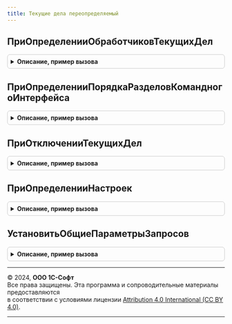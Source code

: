 ```yaml
---
title: Текущие дела переопределяемый
---
```



## ПриОпределенииОбработчиковТекущихДел
<details style="margin: 1em 0; padding: 0.5em; border: 1px solid #ccc; border-radius: 6px;">

<summary style="font-weight: bold; cursor: pointer;">Описание, пример вызова</summary>

```bsl

// Определяет список обработчиков (модулей менеджеров или общих модулей) для формирования и обновления
// списка всех текущих дел, предусмотренных в конфигурации.
//
// В указанных модулях должна быть размещена процедура обработчика, в которую передается параметр
// ТекущиеДела - см. ТекущиеДелаСервер.ТекущиеДела.
//
// Далее пример процедуры обработчика для копирования в указанные модули:
//
//// Параметры:
////   ТекущиеДела - см. ТекущиеДелаСервер.ТекущиеДела.
////
//Процедура ПриЗаполненииСпискаТекущихДел(ТекущиеДела) Экспорт
//
//КонецПроцедуры
//
// Параметры:
//  ТекущиеДела - Массив - модули менеджеров или общие модули,
//                         например: Документы.ЗаказПокупателя, ТекущиеДелаПоПродажам.
// Пример:
//  ТекущиеДела.Добавить(Документы.ЗаказПокупателя);
//
Процедура ПриОпределенииОбработчиковТекущихДел(ТекущиеДела) Экспорт
```

Пример вызова
```bsl
ТекущиеДелаПереопределяемый.ПриОпределенииОбработчиковТекущихДел(ТекущиеДела) 
```
</details>

## ПриОпределенииПорядкаРазделовКомандногоИнтерфейса
<details style="margin: 1em 0; padding: 0.5em; border: 1px solid #ccc; border-radius: 6px;">

<summary style="font-weight: bold; cursor: pointer;">Описание, пример вызова</summary>

```bsl

// Задает начальный порядок разделов в панели текущих дел.
//
// Параметры:
//  Разделы - Массив - массив разделов командного интерфейса.
//                     Разделы в панели текущих дел выводятся в
//                     том порядке, в котором они были добавлены в массив.
//
Процедура ПриОпределенииПорядкаРазделовКомандногоИнтерфейса(Разделы) Экспорт
```

Пример вызова
```bsl
ТекущиеДелаПереопределяемый.ПриОпределенииПорядкаРазделовКомандногоИнтерфейса(Разделы) 
```
</details>

## ПриОтключенииТекущихДел
<details style="margin: 1em 0; padding: 0.5em; border: 1px solid #ccc; border-radius: 6px;">

<summary style="font-weight: bold; cursor: pointer;">Описание, пример вызова</summary>

```bsl

// Определяет текущие дела, которые не будут выводиться пользователю.
//
// Параметры:
//  ОтключаемыеДела - Массив - массив строк идентификаторов текущих дел, которые нужно отключать.
//
Процедура ПриОтключенииТекущихДел(ОтключаемыеДела) Экспорт
```

Пример вызова
```bsl
ТекущиеДелаПереопределяемый.ПриОтключенииТекущихДел(ОтключаемыеДела) 
```
</details>

## ПриОпределенииНастроек
<details style="margin: 1em 0; padding: 0.5em; border: 1px solid #ccc; border-radius: 6px;">

<summary style="font-weight: bold; cursor: pointer;">Описание, пример вызова</summary>

```bsl

// Позволяет менять некоторые настройки подсистемы.
//
// Параметры:
//  Параметры - Структура:
//     * ЗаголовокПрочихДел - Строка - заголовок раздела, в который выводятся
//                            дела, не отнесенные к разделам командного интерфейса.
//                            Применимо для тех дел, размещение которых в панели
//                            определяется функцией ТекущиеДелаСервер.РазделыДляОбъекта.
//                            Если не указано - дела выводятся в группу с заголовком
//                            "Прочие дела".
//
Процедура ПриОпределенииНастроек(Параметры) Экспорт
```

Пример вызова
```bsl
ТекущиеДелаПереопределяемый.ПриОпределенииНастроек(Параметры) 
```
</details>

## УстановитьОбщиеПараметрыЗапросов
<details style="margin: 1em 0; padding: 0.5em; border: 1px solid #ccc; border-radius: 6px;">

<summary style="font-weight: bold; cursor: pointer;">Описание, пример вызова</summary>

```bsl

// Позволяет установить параметры запросов, общие для нескольких текущих дел.
//
// Например, если в нескольких обработчиках получения текущих дел устанавливается
// параметр "ТекущаяДата", то установку параметра можно прописать в данной
// процедуре, а в обработчике формирования дела сделать вызов процедуры
// ТекущиеДела.УстановитьОбщиеПараметрыЗапросов(), которая установит данный параметр.
//
// Параметры:
//  Запрос - Запрос - выполняемый запрос.
//  ОбщиеПараметрыЗапросов - Структура - общие значения для расчета текущих дел.
//
Процедура УстановитьОбщиеПараметрыЗапросов(Запрос, ОбщиеПараметрыЗапросов) Экспорт
```

Пример вызова
```bsl
ТекущиеДелаПереопределяемый.УстановитьОбщиеПараметрыЗапросов(Запрос, ОбщиеПараметрыЗапросов) 
```
</details>

---

© 2024, **ООО 1С-Софт**  
Все права защищены. Эта программа и сопроводительные материалы предоставляются  
в соответствии с условиями лицензии [Attribution 4.0 International (CC BY 4.0)](https://creativecommons.org/licenses/by/4.0/legalcode).

---
